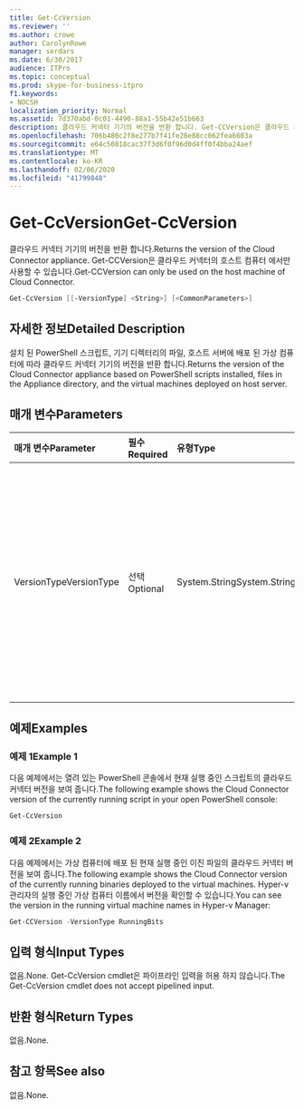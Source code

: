 ```yaml
---
title: Get-CcVersion
ms.reviewer: ''
ms.author: crowe
author: CarolynRowe
manager: serdars
ms.date: 6/30/2017
audience: ITPro
ms.topic: conceptual
ms.prod: skype-for-business-itpro
f1.keywords:
- NOCSH
localization_priority: Normal
ms.assetid: 7d370abd-0c01-4490-88a1-55b42e51b663
description: 클라우드 커넥터 기기의 버전을 반환 합니다. Get-CCVersion은 클라우드 커넥터의 호스트 컴퓨터 에서만 사용할 수 있습니다.
ms.openlocfilehash: 706b480c2f8e277b7f41fe28e88cc062fea6603a
ms.sourcegitcommit: e64c50818cac37f3d6f0f96d0d4ff0f4bba24aef
ms.translationtype: MT
ms.contentlocale: ko-KR
ms.lasthandoff: 02/06/2020
ms.locfileid: "41799848"
---
```

# <a name="get-ccversion"></a><span data-ttu-id="eb77c-104">Get-CcVersion</span><span class="sxs-lookup"><span data-stu-id="eb77c-104">Get-CcVersion</span></span>
 
<span data-ttu-id="eb77c-105">클라우드 커넥터 기기의 버전을 반환 합니다.</span><span class="sxs-lookup"><span data-stu-id="eb77c-105">Returns the version of the Cloud Connector appliance.</span></span> <span data-ttu-id="eb77c-106">Get-CCVersion은 클라우드 커넥터의 호스트 컴퓨터 에서만 사용할 수 있습니다.</span><span class="sxs-lookup"><span data-stu-id="eb77c-106">Get-CCVersion can only be used on the host machine of Cloud Connector.</span></span>
  
```powershell
Get-CcVersion [[-VersionType] <String>] [<CommonParameters>]
```

## <a name="detailed-description"></a><span data-ttu-id="eb77c-107">자세한 정보</span><span class="sxs-lookup"><span data-stu-id="eb77c-107">Detailed Description</span></span>

<span data-ttu-id="eb77c-108">설치 된 PowerShell 스크립트, 기기 디렉터리의 파일, 호스트 서버에 배포 된 가상 컴퓨터에 따라 클라우드 커넥터 기기의 버전을 반환 합니다.</span><span class="sxs-lookup"><span data-stu-id="eb77c-108">Returns the version of the Cloud Connector appliance based on PowerShell scripts installed, files in the Appliance directory, and the virtual machines deployed on host server.</span></span>
  
## <a name="parameters"></a><span data-ttu-id="eb77c-109">매개 변수</span><span class="sxs-lookup"><span data-stu-id="eb77c-109">Parameters</span></span>

|<span data-ttu-id="eb77c-110">**매개 변수**</span><span class="sxs-lookup"><span data-stu-id="eb77c-110">**Parameter**</span></span>|<span data-ttu-id="eb77c-111">**필수**</span><span class="sxs-lookup"><span data-stu-id="eb77c-111">**Required**</span></span>|<span data-ttu-id="eb77c-112">**유형**</span><span class="sxs-lookup"><span data-stu-id="eb77c-112">**Type**</span></span>|<span data-ttu-id="eb77c-113">**설명**</span><span class="sxs-lookup"><span data-stu-id="eb77c-113">**Description**</span></span>|
|:-----|:-----|:-----|:-----|
|<span data-ttu-id="eb77c-114">VersionType</span><span class="sxs-lookup"><span data-stu-id="eb77c-114">VersionType</span></span>  <br/> |<span data-ttu-id="eb77c-115">선택</span><span class="sxs-lookup"><span data-stu-id="eb77c-115">Optional</span></span>  <br/> |<span data-ttu-id="eb77c-116">System.String</span><span class="sxs-lookup"><span data-stu-id="eb77c-116">System.String</span></span>  <br/> |<span data-ttu-id="eb77c-117">버전 유형입니다.</span><span class="sxs-lookup"><span data-stu-id="eb77c-117">Type of version.</span></span> <span data-ttu-id="eb77c-118">매개 변수 값은 RunningScripts, RunningBits, BackupBits 또는 All 일 수 있습니다.</span><span class="sxs-lookup"><span data-stu-id="eb77c-118">Value of parameter can be RunningScripts, RunningBits, BackupBits or All.</span></span> <span data-ttu-id="eb77c-119">기본값은 RunningScripts입니다.</span><span class="sxs-lookup"><span data-stu-id="eb77c-119">Default value is RunningScripts.</span></span>  <br/> |
   
## <a name="examples"></a><span data-ttu-id="eb77c-120">예제</span><span class="sxs-lookup"><span data-stu-id="eb77c-120">Examples</span></span>
<span data-ttu-id="eb77c-121"><a name="Examples"> </a></span><span class="sxs-lookup"><span data-stu-id="eb77c-121"><a name="Examples"> </a></span></span>

### <a name="example-1"></a><span data-ttu-id="eb77c-122">예제 1</span><span class="sxs-lookup"><span data-stu-id="eb77c-122">Example 1</span></span>

<span data-ttu-id="eb77c-123">다음 예제에서는 열려 있는 PowerShell 콘솔에서 현재 실행 중인 스크립트의 클라우드 커넥터 버전을 보여 줍니다.</span><span class="sxs-lookup"><span data-stu-id="eb77c-123">The following example shows the Cloud Connector version of the currently running script in your open PowerShell console:</span></span>
  
```powershell
Get-CcVersion
```

### <a name="example-2"></a><span data-ttu-id="eb77c-124">예제 2</span><span class="sxs-lookup"><span data-stu-id="eb77c-124">Example 2</span></span>

<span data-ttu-id="eb77c-125">다음 예제에서는 가상 컴퓨터에 배포 된 현재 실행 중인 이진 파일의 클라우드 커넥터 버전을 보여 줍니다.</span><span class="sxs-lookup"><span data-stu-id="eb77c-125">The following example shows the Cloud Connector version of the currently running binaries deployed to the virtual machines.</span></span> <span data-ttu-id="eb77c-126">Hyper-v 관리자의 실행 중인 가상 컴퓨터 이름에서 버전을 확인할 수 있습니다.</span><span class="sxs-lookup"><span data-stu-id="eb77c-126">You can see the version in the running virtual machine names in Hyper-v Manager:</span></span>
  
```powershell
Get-CCVersion -VersionType RunningBits
```

## <a name="input-types"></a><span data-ttu-id="eb77c-127">입력 형식</span><span class="sxs-lookup"><span data-stu-id="eb77c-127">Input Types</span></span>
<span data-ttu-id="eb77c-128"><a name="Examples"> </a></span><span class="sxs-lookup"><span data-stu-id="eb77c-128"><a name="Examples"> </a></span></span>

<span data-ttu-id="eb77c-129">없음.</span><span class="sxs-lookup"><span data-stu-id="eb77c-129">None.</span></span> <span data-ttu-id="eb77c-130">Get-CcVersion cmdlet은 파이프라인 입력을 허용 하지 않습니다.</span><span class="sxs-lookup"><span data-stu-id="eb77c-130">The Get-CcVersion cmdlet does not accept pipelined input.</span></span>
  
## <a name="return-types"></a><span data-ttu-id="eb77c-131">반환 형식</span><span class="sxs-lookup"><span data-stu-id="eb77c-131">Return Types</span></span>
<span data-ttu-id="eb77c-132"><a name="Examples"> </a></span><span class="sxs-lookup"><span data-stu-id="eb77c-132"><a name="Examples"> </a></span></span>

<span data-ttu-id="eb77c-133">없음.</span><span class="sxs-lookup"><span data-stu-id="eb77c-133">None.</span></span>
  
## <a name="see-also"></a><span data-ttu-id="eb77c-134">참고 항목</span><span class="sxs-lookup"><span data-stu-id="eb77c-134">See also</span></span>
<span data-ttu-id="eb77c-135"><a name="Examples"> </a></span><span class="sxs-lookup"><span data-stu-id="eb77c-135"><a name="Examples"> </a></span></span>

<span data-ttu-id="eb77c-136">없음.</span><span class="sxs-lookup"><span data-stu-id="eb77c-136">None.</span></span>
  

